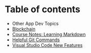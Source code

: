 # Table of contents

* Other App Dev Topics
* [Blockchain](blockchain.md)
* [Course Notes: Learning Markdown](course-notes-learning-markdown.md)
* [Helpful Git Commands](helpful-git-commands.md)
* [Visual Studio Code New Features](visual-studio-code-new-features.md)

